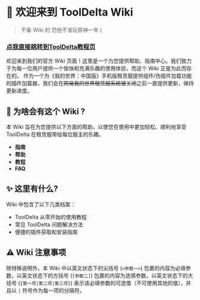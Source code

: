 # 👋 欢迎来到 ToolDelta Wiki
> 不看 Wiki 的 罚他不准玩原神一年 (

### [点我直接跳转到ToolDelta教程页](https://tooldelta-wiki.tblstudio.cn/learn_use.html)

欢迎来到我们的官方 Wiki 页面！这里是一个为您提供帮助、指南中心。我们致力于为每一位用户提供一个愉快和充满乐趣的使用体验，而这个 Wiki 正是为此而存在的。
作为一个为《我的世界：中国版》手机版租赁服提供组件/伪插件加载功能的插件加载器，我们会在~~网易我的世界租赁服系统被关闭~~之前一直提供更新，保持更新进度。

## **🔨 为啥会有这个 Wiki \?**

本 Wiki 旨在为您提供以下方面的帮助，以使您在使用中更加轻松、顺利地享受 ToolDelta 在租赁服带给每位服主的乐趣。

- **指南**
- **帮助**
- **教程**
- **FAQ**

## **✨ 这里有什么\?**

Wiki 中包含了以下几类档案：
- ToolDelta 从零开始的使用教程
- 常见 ToolDelta 问题解决方法
- 便捷的插件获取和安装指南


## ⚠️ Wiki 注意事项

除特殊说明外，本 Wiki 中以英文状态下的尖括号 (`<参数一>`) 包裹的内容为必填参数，以英文状态下的方括号 (`[参数二]`) 包裹的内容为选填参数，以英文状态下的大括号 (`{第一项|第二项|第三项}`) 表示该必填参数的可选值（不可使用其他的值），并且以 `|` 符号作为每一项的分隔符。
